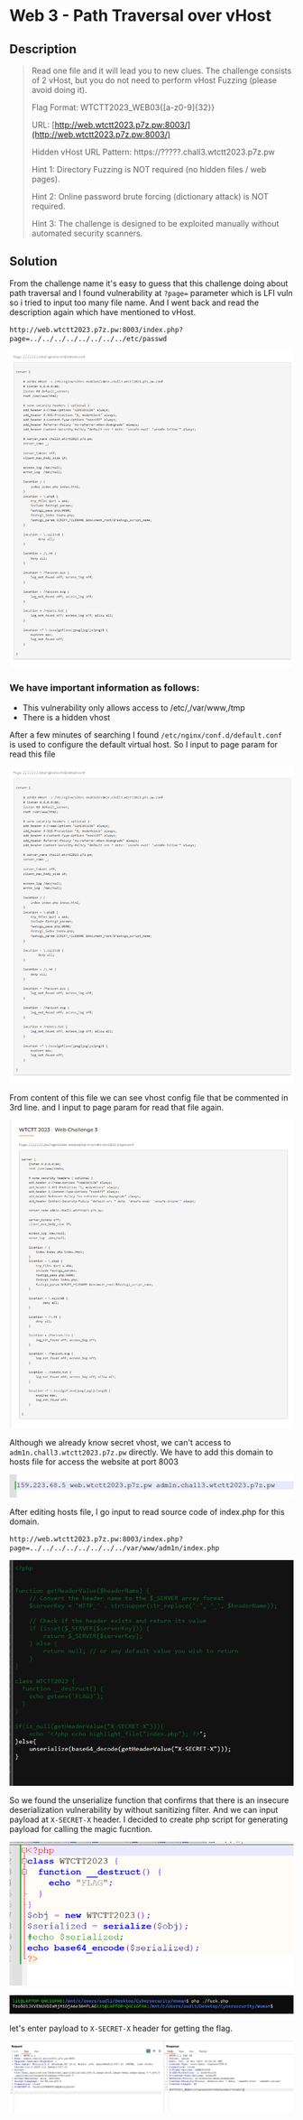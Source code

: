 # Web 3 - Path Traversal over vHost

## Description

> Read one file and it will lead you to new clues. The challenge consists of 2 vHost, but you do not need to perform vHost Fuzzing (please avoid doing it).
> 
> 
> Flag Format: WTCTT2023_WEB03{[a-z0-9]{32}}
> 
> URL: [http://web.wtctt2023.p7z.pw:8003/](http://web.wtctt2023.p7z.pw:8003/)
> 
> Hidden vHost URL Pattern: https://?????.chall3.wtctt2023.p7z.pw
> 
> Hint 1: Directory Fuzzing is NOT required (no hidden files / web pages).
> 
> Hint 2: Online password brute forcing (dictionary attack) is NOT required.
> 
> Hint 3: The challenge is designed to be exploited manually without automated security scanners.
> 

## Solution

From the challenge name it's easy to guess that this challenge doing about path traversal
and I found vulnerability at `?page=` parameter which is LFI vuln so i tried to input too many file name. And I went back and read the description again which have mentioned to vHost.

```
http://web.wtctt2023.p7z.pw:8003/index.php?page=../../../../../../../../etc/passwd
```

![Pasted image 20231219215723.png](Picture/Pasted_image_20231219215723.png)

### We have important information as follows:

- This vulnerability only allows access to /etc/,/var/www,/tmp
- There is a hidden vhost

After a few minutes of searching I found  `/etc/nginx/conf.d/default.conf` is used to configure the default virtual host. So I input to page param for read this file

![Pasted image 20231219215723.png](Picture/Pasted_image_20231219215723%201.png)

From content of this file we can see vhost config file that be commented in 3rd line.
and I input to page param for read that file again.

![Pasted image 20231219220106.png](Picture/Pasted_image_20231219220106.png)

Although we already know secret vhost, we can't access to `adm1n.chall3.wtctt2023.p7z.pw` directly. We have to add this domain to hosts file for access the website at port 8003

![Pasted image 20231219222251.png](Picture/Pasted_image_20231219222251.png)

After editing hosts file, I go input to read source code of index.php for this domain.

```
http://web.wtctt2023.p7z.pw:8003/index.php?page=../../../../../../../../var/www/adm1n/index.php
```

![Pasted image 20231219223017.png](Picture/Pasted_image_20231219223017.png)

So we found the unserialize function that confirms that there is an insecure deserialization vulnerability by without sanitizing filter. And we can input payload at `X-SECRET-X` header.
I decided to create php script for generating payload for calling the magic fucntion.

![Pasted image 20231219223427.png](Picture/Pasted_image_20231219223427.png)

![Pasted image 20231219223530.png](Picture/Pasted_image_20231219223530.png)

let's enter payload to `X-SECRET-X` header for getting the flag.

![Pasted image 20231219223509.png](Picture/Pasted_image_20231219223509.png)